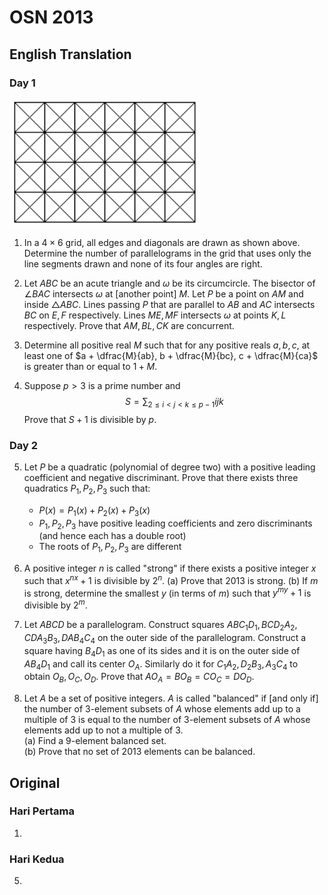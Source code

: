 # OSN 2013

## English Translation

### Day 1

[![P1 Grid](grid.png)](grid.png)

1. In a $4 \times 6$ grid, all edges and diagonals are drawn as shown above. Determine the number of parallelograms in the grid that uses only the line segments drawn and none of its four angles are right.

2. Let $ABC$ be an acute triangle and $\omega$ be its circumcircle. The bisector of $\angle BAC$ intersects $\omega$ at [another point] $M$. Let $P$ be a point on $AM$ and inside $\triangle ABC$. Lines passing $P$ that are parallel to $AB$ and $AC$ intersects $BC$ on $E, F$ respectively. Lines $ME, MF$ intersects $\omega$ at points $K, L$ respectively. Prove that $AM, BL, CK$ are concurrent.

3. Determine all positive real $M$ such that for any positive reals $a,b,c$, at least one of $a + \dfrac{M}{ab}, b + \dfrac{M}{bc}, c + \dfrac{M}{ca}$ is greater than or equal to $1+M$.

4. Suppose $p > 3$ is a prime number and
$$S = \sum_{2 \le i < j < k \le p-1} ijk$$
Prove that $S+1$ is divisible by $p$.

### Day 2

5. Let $P$ be a quadratic (polynomial of degree two) with a positive leading coefficient and negative discriminant. Prove that there exists three quadratics $P_1, P_2, P_3$ such that:
    - $P(x) = P_1(x) + P_2(x) + P_3(x)$
    - $P_1, P_2, P_3$ have positive leading coefficients and zero discriminants (and hence each has a double root)
    - The roots of $P_1, P_2, P_3$ are different

6. A positive integer $n$ is called "strong" if there exists a positive integer $x$ such that $x^{nx} + 1$ is divisible by $2^n$.
(a) Prove that $2013$ is strong.
(b) If $m$ is strong, determine the smallest $y$ (in terms of $m$) such that $y^{my} + 1$ is divisible by $2^m$.

7. Let $ABCD$ be a parallelogram. Construct squares $ABC_1D_1, BCD_2A_2, CDA_3B_3, DAB_4C_4$ on the outer side of the parallelogram. Construct a square having $B_4D_1$ as one of its sides and it is on the outer side of $AB_4D_1$ and call its center $O_A$. Similarly do it for $C_1A_2, D_2B_3, A_3C_4$ to obtain $O_B, O_C, O_D$. Prove that $AO_A = BO_B = CO_C = DO_D$.

8. Let $A$ be a set of positive integers. $A$ is called "balanced" if [and only if] the number of 3-element subsets of $A$ whose elements add up to a multiple of $3$ is equal to the number of 3-element subsets of $A$ whose elements add up to not a multiple of $3$.  
(a) Find a 9-element balanced set.  
(b) Prove that no set of $2013$ elements can be balanced.  

## Original

### Hari Pertama

1.

### Hari Kedua

5. 